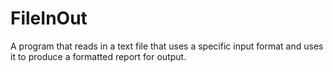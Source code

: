 # FileInOut
 A program that reads in a text file that uses a specific input format and uses it to produce a formatted report for output.
